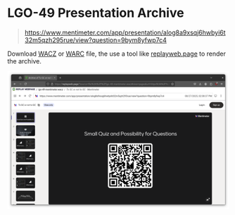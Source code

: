 # LGO-49 Presentation Archive

> https://www.mentimeter.com/app/presentation/alog8a9xsqj6hwbyi6t32m5qzh295rue/view?question=9bym8yfwp7c4

Download [WACZ](/downloads/meetup-49-mentimeter/lgo-49-mentimeter.wacz) or
[WARC](/downloads/meetup-49-mentimeter/lgo-49-mentimeter.warc) file, the use a
tool like [replayweb.page](https://replayweb.page) to render the archive.

![](screenshot-2025-08-27-141424.png)
